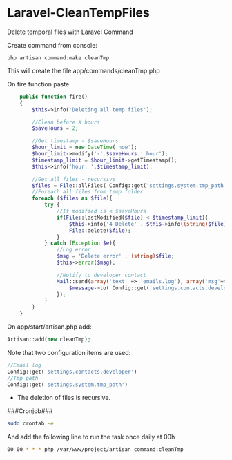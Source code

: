 # Laravel-CleanTempFiles
Delete temporal files with Laravel Command

Create command from console:
```
php artisan command:make cleanTmp
```

This will create the file app/commands/cleanTmp.php

On fire function paste:
```php
	public function fire()
	{
		$this->info('Deleting all temp files');

		//Clean before X hours
		$saveHours = 2;

		//Get timestamp - $saveHours
		$hour_limit = new DateTime('now');
		$hour_limit->modify('-'.$saveHours.' hour');
		$timestamp_limit = $hour_limit->getTimestamp();
		$this->info('hour: '.$timestamp_limit);

		//Get all files - recursive
		$files = File::allFiles( Config::get('settings.system.tmp_path') );
		//Foreach all files from temp folder
		foreach ($files as $file){
			try {
				//If modified is < $saveHours
				if(File::lastModified($file) < $timestamp_limit){
					$this->info('4 Delete' . $this->info((string)$file));
					File::delete($file);
				}
			} catch (Exception $e){
				//Log error
				$msg = 'Delete error' . (string)$file;
				$this->error($msg);

				//Notify to developer contact
				Mail::send(array('text' => 'emails.log'), array('msg'=>$msg), function($message){
					$message->to( Config::get('settings.contacts.developer') )->subject( URL::to('/') . ' - Log error - cleanTmp command');
				});
			}
		}
	}
```

On app/start/artisan.php add:
```php
Artisan::add(new cleanTmp);
```

Note that two configuration items are used:
```php
//Email log
Config::get('settings.contacts.developer')
//Tmp path
Config::get('settings.system.tmp_path')
```

* The deletion of files is recursive.

###Cronjob###
```bash
sudo crontab -e
```
And add the following line to run the task once daily at 00h
```bash
00 00 * * * php /var/www/project/artisan command:cleanTmp
```
